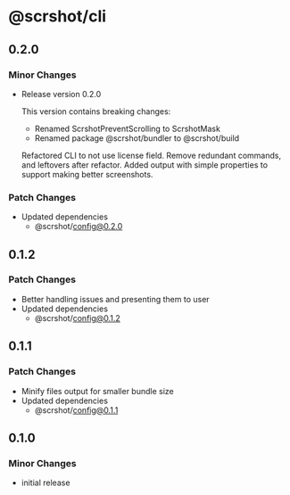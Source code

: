 # @scrshot/cli

## 0.2.0

### Minor Changes

- Release version 0.2.0

  This version contains breaking changes:

  - Renamed ScrshotPreventScrolling to ScrshotMask
  - Renamed package @scrshot/bundler to @scrshot/build

  Refactored CLI to not use license field. Remove redundant commands, and leftovers after refactor. Added output with simple properties to support making better screenshots.

### Patch Changes

- Updated dependencies
  - @scrshot/config@0.2.0

## 0.1.2

### Patch Changes

- Better handling issues and presenting them to user
- Updated dependencies
  - @scrshot/config@0.1.2

## 0.1.1

### Patch Changes

- Minify files output for smaller bundle size
- Updated dependencies
  - @scrshot/config@0.1.1

## 0.1.0

### Minor Changes

- initial release
